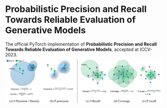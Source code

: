 # Probabilistic Precision and Recall Towards Reliable Evaluation of Generative Models
The official PyTorch implementation of **Probabilistic Precision and Recall Towards Reliable Evaluation of Generative Models**, accepted at ICCV-2023.
![figure/image.png](figure/image.png)

